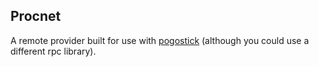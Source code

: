 ## Procnet
A remote provider built for use with [pogostick](https://github.com/AGhost-7/pogostick) (although you could use a different rpc 
library).

